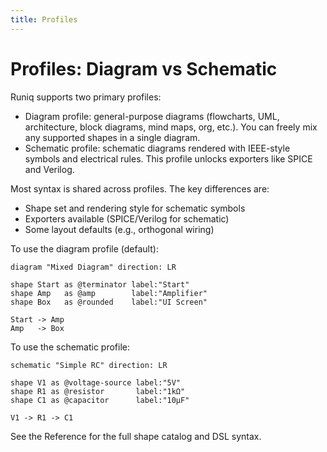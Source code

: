 ```yaml
---
title: Profiles
---
```


# Profiles: Diagram vs Schematic

Runiq supports two primary profiles:

- Diagram profile: general-purpose diagrams (flowcharts, UML, architecture, block diagrams, mind maps, org, etc.). You can freely mix any supported shapes in a single diagram.
- Schematic profile: schematic diagrams rendered with IEEE-style symbols and electrical rules. This profile unlocks exporters like SPICE and Verilog.

Most syntax is shared across profiles. The key differences are:

- Shape set and rendering style for schematic symbols
- Exporters available (SPICE/Verilog for schematic)
- Some layout defaults (e.g., orthogonal wiring)

To use the diagram profile (default):

```runiq
diagram "Mixed Diagram" direction: LR

shape Start as @terminator label:"Start"
shape Amp   as @amp        label:"Amplifier"
shape Box   as @rounded    label:"UI Screen"

Start -> Amp
Amp   -> Box
```

To use the schematic profile:

```runiq
schematic "Simple RC" direction: LR

shape V1 as @voltage-source label:"5V"
shape R1 as @resistor       label:"1kΩ"
shape C1 as @capacitor      label:"10µF"

V1 -> R1 -> C1
```

See the Reference for the full shape catalog and DSL syntax.

